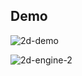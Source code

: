 ## Demo
![2d-demo](https://github.com/rachancheet/2d_engine/assets/55895940/d7878d91-e649-433f-93f7-d9aeace95fe7)

![2d-engine-2](https://github.com/rachancheet/2d_engine/assets/55895940/997fb53a-80ef-4b12-8d05-9d8d93a50929)
